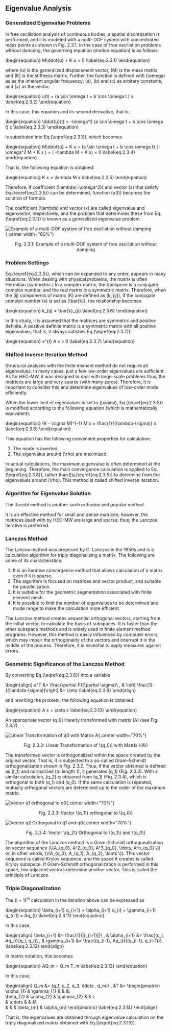 
## Eigenvalue Analysis

### Generalized Eigenvalue Problems

In free oscillation analysis of continuous bodies, a spatial discretization is performed, and it is modeled with a multi-DOF system with concentrated mass points as shown in Fig. 2.3.1. In the case of free oscillation problems without damping, the governing equation (motion equation) is as follows:

\begin{equation}
M\ddot{u} + K u = 0
\label{eq:2.3.1}
\end{equation}

where \(u\) is the generalized displacement vector, \(M\) is the mass matrix and \(K\) is the stiffness matrix. Further, the function is defined with \(\omega\) as as the inherent angular frequency; \(a\), \(b\) and \(c\) as arbitary constants; and \(x\) as the vector: 

\begin{equation}
u(t) = (a \sin \omega t + b \cos \omega t ) x
\label{eq:2.3.2}
\end{equation}

In this case, this equation and its second derivative, that is, 

\begin{equation}
\ddot{u}(t) = -\omega^2 (a \sin \omega t + b \cos \omega t) x
\label{eq:2.3.3}
\end{equation}

is substituted into Eq.\(\eqref{eq:2.3.1}\), which becomes

\begin{equation}
M\ddot{u} + K u = (a \sin \omega t + b \cos \omega t) (- \omega^2 M + K x ) =  ( -\lambda M + K x) = 0
\label{eq:2.3.4}
\end{equation}

That is, the following equation is obtained:

\begin{equation}
K x = \lambda M x
\label{eq:2.3.5}
\end{equation}

Therefore, if coefficient \(\lambda(=\omega^2)\) and vector \(x\) that satisfy Eq.\(\eqref{eq:2.3.5}\) can be determined, function \(u(t)\) becomes the solution of formula.

The coefficient \(\lambda\) and vector \(x\) are called eigenvalue and eigenvector, respectively, and the problem that determines these from Eq.\(\eqref{eq:2.3.1}\) is known as a generalized eigenvalue problem. 

![Example of a multi-DOF system of free oscillation without damping](media/theory05_01.png){.center width="80%"}
<div style="text-align:center;">
Fig. 2.3.1: Example of a multi-DOF system of free oscillation without damping
</div>

### Problem Settings

Eq.\(\eqref{eq:2.3.5}\), which can be expanded to any order, appears in many situations. When dealing with physical problems, the matrix is often Hermitian (symmetric.) In a complex matrix, the transpose is a conjugate complex number, and the real matrix is a symmetric matrix. Therefore, when the \(ij\) components of matrix \(K\) are defined as \(k_{ij}\), if the conjugate complex number \(k\) is set as \(\bar{k}\), the relationship becomes

\begin{equation}
k_{ij} = \bar{k}_{ji}
\label{eq:2.3.6}
\end{equation}

In this study, it is assumed that the matrices are symmetric and positive definite. A positive definite matrix is a symmetric matrix with all positive eigenvalues; that is, it always satisfies Eq.\(\eqref{eq:2.3.7}\):

\begin{equation}
x^{t} A x > 0
\label{eq:2.3.7}
\end{equation}

### Shifted Inverse Iteration Method

Structural analyses with the finite element method do not require all eigenvalues. In many cases, just a few low-order eigenvalues are sufficient. As for HEC-MW, it was designed to deal with large-scale problems thus, the matrices are large and very sparse (with many zeros). Therefore, it is important to consider this and determine eigenvalues of low-order mode efficiently. 

When the lower limit of eigenvalues is set to \(\sigma\), Eq.\(\eqref{eq:2.3.5}\) is modified according to the following equation (which is mathematically equivalent): 

\begin{equation}
(K - \sigma M)^{-1} M x = \frac{1}{(\lambda-\sigma)} x
\label{eq:2.3.8}
\end{equation}

This equation has the following convenient properties for calculation:

  1. The mode is inverted.
  2. The eigenvalue around \(\rho\) are maximized.

In actual calculations, the maximum eigenvalue is often determined at the beginning. Therefore, the main convergence calculation is applied to Eq.\(\eqref{eq:2.3.8}\), rather than Eq.\(\eqref{eq:2.3.5}\) to determine from the eigenvalues around \(\rho\). This method is called shifted inverse iteration. 

### Algorithm for Eigenvalue Solution

The Jacobi method is another such orthodox and popular method. 

It is an effective method for small and dense matrices; however, the matrices dealt with by HEC-MW are large and sparse; thus, the Lanczos iterative is preferred. 

### Lanczos Method

The Lancos method was proposed by C. Lanczos in the 1950s and is a calculation algorithm for triply diagonalizing a matrix. The following are some of its characteristics: 

  1. It is an iterative convergence method that allows calculation of a matrix even if it is sparse.  
  2. The algorithm is focused on matrices and vector product, and suitable for parallelization. 
  3. It is suitable for the geometric segmentation associated with finite element mesh. 
  4. It is possible to limit the number of eigenvalues to be determined and mode range to make the calculation more efficient.

The Lanczos method creates sequential orthogonal vectors, starting from the initial vector, to calculate the basis of subspaces. It is faster than the other subspace methods and is widely used in finite element method programs. However, this method is easily influenced by computer errors, which may impair the orthogonality of the vectors and interrupt it in the middle of the process. Therefore, it is essential to apply measures against errors. 

### Geometric Significance of the Lanczos Method

By converting Eq.\(\eqref{eq:2.3.8}\) into a variable

\begin{align}
  a^T &= \frac{\partial F}{\partial \sigma}\ ,
& \left[ \frac{1}{(\lambda-\sigma)}\right] &= \zeta
\label{eq:2.3.9}
\end{align}

and rewriting the problem, the following equation is obtained:

\begin{equation}
A x = \zeta x
\label{eq:2.3.10}
\end{equation}

An appropriate vector \(q_0\)  linearly transformed with matrix \(A\) (see Fig. 2.3.2).

![Linear Transformation of q0 with Matrix A](media/theory05_02.png){.center width="70%"}
<div style="text-align:center;">
Fig. 2.3.2: Linear Transformation of \(q_0\) with Matrix \(A\)
</div>

The transformed vector is orthogonalized within the space created by the original vector. That is, it is subjected to a so-called Gram–Schmidt orthogonalization shown in Fig. 2.3.2. Thus, if the vector obtained is defined as \(r_1\) and normalized (to length 1), it generates \(q_1\) (Fig. 2.3.3). With a similar calculation, \(q_2\) is obtained from \(q_1\) (Fig. 2.3.4), which is orthogonal to both \(q_1\) and \(q_0\). If the same calculation is repeated, mutually orthogonal vectors are determined up to the order of the maximum matrix. 

![Vector q1 orthogonal to q0](media/theory05_03.png){.center width="70%"}
<div style="text-align:center;">
Fig. 2.3.3: Vector \(q_1\) orthogonal to \(q_0\)
</div>

![Vector q2 Orthogonal to q1 and q0](media/theory05_04.png){.center width="70%"}
<div style="text-align:center;">
Fig. 2.3.4: Vector \(q_2\) Orthogonal to \(q_1\) and \(q_0\)
</div>

The algorithm of the Lanczos method is a Gram–Schmidt orthogonalization on vector sequence \(\\{A_{q_0}, A^2_{q_0}, A^3_{q_0}, \ldots, A^n_{q_0} \\}\) or, in other words, \(\\{A_{q_0}, A_{q_1}, A_{q_2}, \ldots \\}\). This vector sequence is called Krylov sequence, and the space it creates is called Krylov subspace. If Gram–Schmidt orthogonalization is performed in this space, two adjacent vectors determine another vector. This is called the principle of Lanczos. 

### Triple Diagonalization

The \(i + 1\)<sup>th</sup> calculation in the iteration above can be expressed as 

\begin{equation}
\beta_{i+1} q_{i+1} + \alpha_{i+1} q_{i} + \gamma_{i+1} q_{i-1} = Aq_{i}
\label{eq:2.3.11}
\end{equation}

In this case,

\begin{align}
  \beta_{i+1} &= \frac{1}{|r_{i+1}|}\ ,
& \alpha_{i+1} &= \frac{(q_i, Aq_i)}{q_i, q_i}\ ,
& \gamma_{i+1} &= \frac{(q_{i-1}, Aq_i)}{(q_{i-1}, q_{i-1})}
\label{eq:2.3.12}
\end{align}

In matrix notation, this becomes

\begin{equation}
AQ_m = Q_m T_m
\label{eq:2.3.13}
\end{equation}

In this case,

\begin{align}
Q_m &= [q_1, q_2, q_3, \ldots , q_m]\ ,
&T &=
  \begin{pmatrix}
  \alpha_{1} & \gamma_{1} & & &\\\
  \beta_{2}  & \alpha_{2} & \gamma_{2} & &  \\\
             & \cdots & & &\\\
  & & & \beta_{m} & \alpha_{m}
  \end{pmatrix}
\label{eq:2.3.14}
\end{align}

That is, the eigenvalues are obtained through eigenvalue calculation on the triply diagonalized matrix obtained with Eq.\(\eqref{eq:2.3.13}\).


